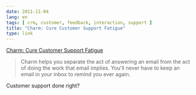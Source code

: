 ```yaml
---
date: 2011-11-04
lang: en
tags: [ crm, customer, feedback, interaction, support ]
title: "Charm: Cure Customer Support Fatigue"
type: link
---
```


[Charm: Cure Customer Support Fatigue](http://charmhq.com/)

> Charm helps you separate the act of answering an email from the act of
> doing the work that email implies. You'll never have to keep an email
> in your inbox to remind you ever again.

Customer support done right?

